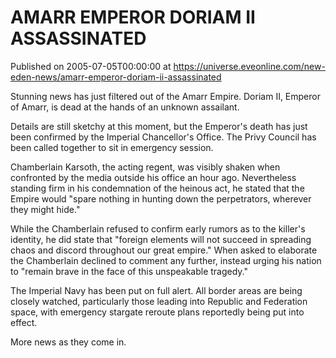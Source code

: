 # AMARR EMPEROR DORIAM II ASSASSINATED
Published on 2005-07-05T00:00:00 at https://universe.eveonline.com/new-eden-news/amarr-emperor-doriam-ii-assassinated

Stunning news has just filtered out of the Amarr Empire. Doriam II, Emperor of Amarr, is dead at the hands of an unknown assailant.   
  
Details are still sketchy at this moment, but the Emperor's death has just been confirmed by the Imperial Chancellor's Office. The Privy Council has been called together to sit in emergency session.   
  
Chamberlain Karsoth, the acting regent, was visibly shaken when confronted by the media outside his office an hour ago. Nevertheless standing firm in his condemnation of the heinous act, he stated that the Empire would "spare nothing in hunting down the perpetrators, wherever they might hide."   
  
While the Chamberlain refused to confirm early rumors as to the killer's identity, he did state that "foreign elements will not succeed in spreading chaos and discord throughout our great empire." When asked to elaborate the Chamberlain declined to comment any further, instead urging his nation to "remain brave in the face of this unspeakable tragedy."   
  
The Imperial Navy has been put on full alert. All border areas are being closely watched, particularly those leading into Republic and Federation space, with emergency stargate reroute plans reportedly being put into effect.   
  
More news as they come in.
